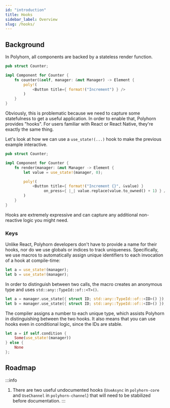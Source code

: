```yaml
---
id: "introduction"
title: Hooks
sidebar_label: Overview
slug: /hooks/
---
```


## Background

In Polyhorn, all components are backed by a stateless render function.

```rust title="src/counter.rs"
pub struct Counter;

impl Component for Counter {
    fn counter(&self, manager: &mut Manager) -> Element {
        poly!(
            <Button title={ format!("Increment") } />
        )
    }
}
```

Obviously, this is problematic because we need to capture some statefulness to
get a useful application. In order to enable that, Polyhorn provides "hooks". For
users familiar with React or React Native, they're exactly the same thing.

Let's look at how we can use a ```use_state!(...)``` hook to make the
previous example interactive.

```rust {5} title="src/counter.rs"
pub struct Counter;

impl Component for Counter {
    fn render(manager: &mut Manager -> Element {
        let value = use_state!(manager, 0);

        poly!(
            <Button title={ format!("Increment {}", &value) }
                 on_press={ |_| value.replace(value.to_owned() + 1) } />
        )
    }
}
```

Hooks are extremely expressive and can capture any additional non-reactive logic
you might need.

### Keys

Unlike React, Polyhorn developers don't have to provide a name for their
hooks, nor do we use globals or indices to track uniqueness. Specifically, we
use macros to automatically assign unique identifiers to each invocation of a
hook at compile-time:

```rust
let a = use_state!(manager);
let b = use_state!(manager);
```

In order to distinguish between two calls, the macro creates an anonymous type
and uses ```std::any::TypeId::of::<T>()```.

```rust
let a = manager.use_state({ struct ID; std::any::TypeId::of::<ID>() });
let b = manager.use_state({ struct ID; std::any::TypeId::of::<ID>() });
```

The compiler assigns a number to each unique type, which assists Polyhorn in
distinguishing between the two hooks. It also means that you can use hooks
even in conditional logic, since the IDs are stable.

```rust
let a = if self.condition {
    Some(use_state!(manager))
} else {
    None
};
```

## Roadmap

:::info

1. There are two useful undocumented hooks (`UseAsync` in `polyhorn-core` and
   `UseChannel` in `polyhorn-channel`) that will need to be stabilized before
   documentation.
:::